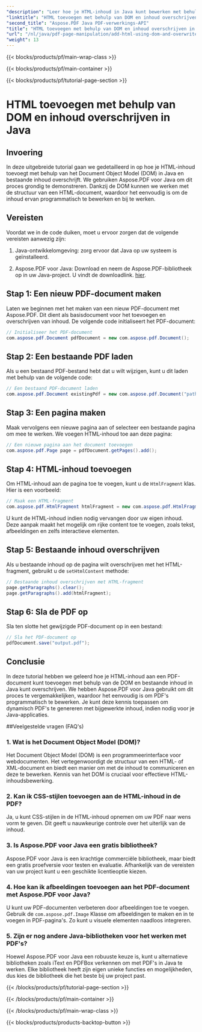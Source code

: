 ```yaml
---
"description": "Leer hoe je HTML-inhoud in Java kunt bewerken met behulp van de DOM (Document Object Model) en bestaande inhoud kunt overschrijven. Volg deze stapsgewijze handleiding met broncodevoorbeelden met behulp van Aspose.PDF voor Java."
"linktitle": "HTML toevoegen met behulp van DOM en inhoud overschrijven in Java"
"second_title": "Aspose.PDF Java PDF-verwerkings-API"
"title": "HTML toevoegen met behulp van DOM en inhoud overschrijven in Java"
"url": "/nl/java/pdf-page-manipulation/add-html-using-dom-and-overwrite-content-in-java/"
"weight": 13
---
```


{{< blocks/products/pf/main-wrap-class >}}

{{< blocks/products/pf/main-container >}}

{{< blocks/products/pf/tutorial-page-section >}}

# HTML toevoegen met behulp van DOM en inhoud overschrijven in Java


## Invoering

In deze uitgebreide tutorial gaan we gedetailleerd in op hoe je HTML-inhoud toevoegt met behulp van het Document Object Model (DOM) in Java en bestaande inhoud overschrijft. We gebruiken Aspose.PDF voor Java om dit proces grondig te demonstreren. Dankzij de DOM kunnen we werken met de structuur van een HTML-document, waardoor het eenvoudig is om de inhoud ervan programmatisch te bewerken en bij te werken.

## Vereisten

Voordat we in de code duiken, moet u ervoor zorgen dat de volgende vereisten aanwezig zijn:

1. Java-ontwikkelomgeving: zorg ervoor dat Java op uw systeem is geïnstalleerd.

2. Aspose.PDF voor Java: Download en neem de Aspose.PDF-bibliotheek op in uw Java-project. U vindt de downloadlink. [hier](https://releases.aspose.com/pdf/java/).

## Stap 1: Een nieuw PDF-document maken

Laten we beginnen met het maken van een nieuw PDF-document met Aspose.PDF. Dit dient als basisdocument voor het toevoegen en overschrijven van inhoud. De volgende code initialiseert het PDF-document:

```java
// Initialiseer het PDF-document
com.aspose.pdf.Document pdfDocument = new com.aspose.pdf.Document();
```

## Stap 2: Een bestaande PDF laden

Als u een bestaand PDF-bestand hebt dat u wilt wijzigen, kunt u dit laden met behulp van de volgende code:

```java
// Een bestaand PDF-document laden
com.aspose.pdf.Document existingPdf = new com.aspose.pdf.Document("path/to/existing.pdf");
```

## Stap 3: Een pagina maken

Maak vervolgens een nieuwe pagina aan of selecteer een bestaande pagina om mee te werken. We voegen HTML-inhoud toe aan deze pagina:

```java
// Een nieuwe pagina aan het document toevoegen
com.aspose.pdf.Page page = pdfDocument.getPages().add();
```

## Stap 4: HTML-inhoud toevoegen

Om HTML-inhoud aan de pagina toe te voegen, kunt u de `HtmlFragment` klas. Hier is een voorbeeld:

```java
// Maak een HTML-fragment
com.aspose.pdf.HtmlFragment htmlFragment = new com.aspose.pdf.HtmlFragment("<h1>Hello, World!</h1>");
```

U kunt de HTML-inhoud indien nodig vervangen door uw eigen inhoud. Deze aanpak maakt het mogelijk om rijke content toe te voegen, zoals tekst, afbeeldingen en zelfs interactieve elementen.

## Stap 5: Bestaande inhoud overschrijven

Als u bestaande inhoud op de pagina wilt overschrijven met het HTML-fragment, gebruikt u de `setHtmlContent` methode:

```java
// Bestaande inhoud overschrijven met HTML-fragment
page.getParagraphs().clear();
page.getParagraphs().add(htmlFragment);
```

## Stap 6: Sla de PDF op

Sla ten slotte het gewijzigde PDF-document op in een bestand:

```java
// Sla het PDF-document op
pdfDocument.save("output.pdf");
```

## Conclusie

In deze tutorial hebben we geleerd hoe je HTML-inhoud aan een PDF-document kunt toevoegen met behulp van de DOM en bestaande inhoud in Java kunt overschrijven. We hebben Aspose.PDF voor Java gebruikt om dit proces te vergemakkelijken, waardoor het eenvoudig is om PDF's programmatisch te bewerken. Je kunt deze kennis toepassen om dynamisch PDF's te genereren met bijgewerkte inhoud, indien nodig voor je Java-applicaties.

##Veelgestelde vragen (FAQ's)

### 1. Wat is het Document Object Model (DOM)?
   Het Document Object Model (DOM) is een programmeerinterface voor webdocumenten. Het vertegenwoordigt de structuur van een HTML- of XML-document en biedt een manier om met de inhoud te communiceren en deze te bewerken. Kennis van het DOM is cruciaal voor effectieve HTML-inhoudsbewerking.

### 2. Kan ik CSS-stijlen toevoegen aan de HTML-inhoud in de PDF?
   Ja, u kunt CSS-stijlen in de HTML-inhoud opnemen om uw PDF naar wens vorm te geven. Dit geeft u nauwkeurige controle over het uiterlijk van de inhoud.

### 3. Is Aspose.PDF voor Java een gratis bibliotheek?
   Aspose.PDF voor Java is een krachtige commerciële bibliotheek, maar biedt een gratis proefversie voor testen en evaluatie. Afhankelijk van de vereisten van uw project kunt u een geschikte licentieoptie kiezen.

### 4. Hoe kan ik afbeeldingen toevoegen aan het PDF-document met Aspose.PDF voor Java?
   U kunt uw PDF-documenten verbeteren door afbeeldingen toe te voegen. Gebruik de `com.aspose.pdf.Image` Klasse om afbeeldingen te maken en in te voegen in PDF-pagina's. Zo kunt u visuele elementen naadloos integreren.

### 5. Zijn er nog andere Java-bibliotheken voor het werken met PDF's?
   Hoewel Aspose.PDF voor Java een robuuste keuze is, kunt u alternatieve bibliotheken zoals iText en PDFBox verkennen om met PDF's in Java te werken. Elke bibliotheek heeft zijn eigen unieke functies en mogelijkheden, dus kies de bibliotheek die het beste bij uw project past.


{{< /blocks/products/pf/tutorial-page-section >}}

{{< /blocks/products/pf/main-container >}}

{{< /blocks/products/pf/main-wrap-class >}}

{{< blocks/products/products-backtop-button >}}